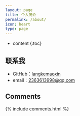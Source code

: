 ```yaml
---
layout: page
title: 个人简介
permalink: /about/
icon: heart
type: page
---
```


* content
{:toc}
 
## 联系我

* GitHub：[langkemaoxin](https://github.com/langkemaoxin)
* email：2363613998@qq.com 
 
## Comments

{% include comments.html %}
